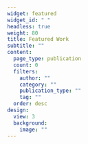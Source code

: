 ```yaml
---
widget: featured
widget_id: " "
headless: true
weight: 80
title: Featured Work
subtitle: ""
content:
  page_type: publication
  count: 0
  filters:
    author: ""
    category: ""
    publication_type: ""
    tag: ""
  order: desc
design:
  view: 3
  background:
    image: ""
---
```

